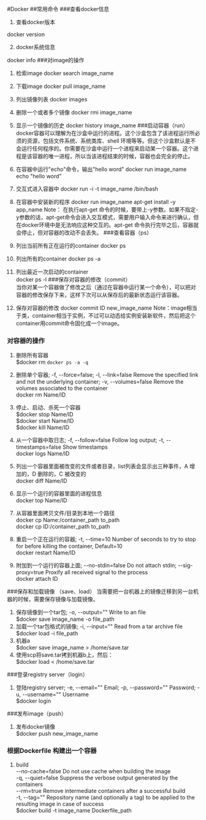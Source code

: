 #Docker
##常用命令
###查看docker信息
1. 查看docker版本

docker version 

2. docker系统信息

docker info
###对image的操作
1. 检索image
docker search image_name  
2. 下载image
docker pull image_name
3. 列出镜像列表
docker images  
4. 删除一个或者多个镜像
docker rmi image_name 
5. 显示一个镜像的历史
docker history image_name
###启动容器（run）
docker容器可以理解为在沙盒中运行的进程。这个沙盒包含了该进程运行所必须的资源，包括文件系统、系统类库、shell 环境等等。但这个沙盒默认是不会运行任何程序的。你需要在沙盒中运行一个进程来启动某一个容器。这个进程是该容器的唯一进程，所以当该进程结束的时候，容器也会完全的停止。

1. 在容器中运行"echo"命令，输出"hello word"
docker run image_name echo "hello word"
2. 交互式进入容器中
docker run -i -t image_name /bin/bash  
3. 在容器中安装新的程序
docker run image_name apt-get install -y app_name
Note：  在执行apt-get 命令的时候，要带上-y参数。如果不指定-y参数的话，apt-get命令会进入交互模式，需要用户输入命令来进行确认，但在docker环境中是无法响应这种交互的。apt-get 命令执行完毕之后，容器就会停止，但对容器的改动不会丢失。
###查看容器（ps）

1. 列出当前所有正在运行的container
docker ps
2. 列出所有的container
docker ps -a
3. 列出最近一次启动的container  
docker ps -l
###保存对容器的修改（commit）         
当你对某一个容器做了修改之后（通过在容器中运行某一个命令），可以把对容器的修改保存下来，这样下次可以从保存后的最新状态运行该容器。  
1.  保存对容器的修改
docker commit ID new_image_name 
Note：image相当于类，container相当于实例，不过可以动态给实例安装新软件，然后把这个container用commit命令固化成一个image。
### 对容器的操作
1. 删除所有容器  
$docker rm `docker ps -a -q`  
  
2. 删除单个容器; -f, --force=false; -l, --link=false Remove the specified link and not the underlying container; -v, --volumes=false Remove the volumes associated to the container  
docker rm Name/ID  
  
3. 停止、启动、杀死一个容器  
$docker stop Name/ID  
$docker start Name/ID  
$docker kill Name/ID  
  
4. 从一个容器中取日志; -f, --follow=false Follow log output; -t, --timestamps=false Show timestamps  
docker logs Name/ID  
  
5. 列出一个容器里面被改变的文件或者目录，list列表会显示出三种事件，A 增加的，D 删除的，C 被改变的  
docker diff Name/ID  
  
6. 显示一个运行的容器里面的进程信息  
docker top Name/ID  
  
7. 从容器里面拷贝文件/目录到本地一个路径  
docker cp Name:/container_path to_path  
docker cp ID:/container_path to_path  
  
8. 重启一个正在运行的容器; -t, --time=10 Number of seconds to try to stop for before killing the container, Default=10  
docker restart Name/ID  
  
9. 附加到一个运行的容器上面; --no-stdin=false Do not attach stdin; --sig-proxy=true Proxify all received signal to the process  
docker attach ID 

###保存和加载镜像 （save、load）
当需要把一台机器上的镜像迁移到另一台机器的时候，需要保存镜像与加载镜像。

1. 保存镜像到一个tar包; -o, --output="" Write to an file  
$docker save image_name -o file_path  
2. 加载一个tar包格式的镜像; -i, --input="" Read from a tar archive file  
$docker load -i file_path  
3. 机器a  
$docker save image_name > /home/save.tar  
4. 使用scp将save.tar拷到机器b上，然后：  
$docker load < /home/save.tar

###登录registry server（login）
1. 登陆registry server; -e, --email="" Email; -p, --password="" Password; -u, --username="" Username  
$docker login 

###发布image（push）
1. 发布docker镜像  
$docker push new_image_name  

### 根据Dockerfile 构建出一个容器
1. build  
      --no-cache=false Do not use cache when building the image  
      -q, --quiet=false Suppress the verbose output generated by the containers  
      --rm=true Remove intermediate containers after a successful build  
      -t, --tag="" Repository name (and optionally a tag) to be applied to the resulting image in case of success  
$docker build -t image_name Dockerfile_path  

